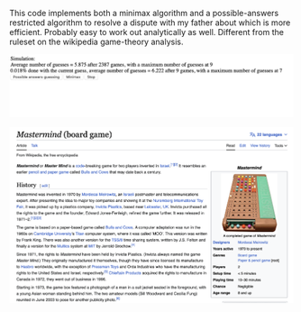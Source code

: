 This code implements both a minimax algorithm and a possible-answers restricted algorithm to resolve a dispute with my father about which is more efficient. Probably easy to work out analytically as well. Different from the ruleset on the wikipedia game-theory analysis.

![html screenshot](page.png)

![wikipedia snippet](wikipedia.png)
